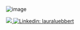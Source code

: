 &nbsp;  
&nbsp;   
&nbsp;  
&nbsp;  
&nbsp;  
&nbsp;  

![image](https://user-images.githubusercontent.com/56094636/212572103-18b099c1-7da4-4a20-871f-ff5bb5999e60.png)

<a href="https://twitter.com/neuroluebbert" ><img src="https://img.shields.io/twitter/follow/neuroluebbert.svg?style=social" /> </a>
[![Linkedin: lauraluebbert](https://img.shields.io/badge/-lauraluebbert-blue?style=round-square&logo=Linkedin&logoColor=white&link=https://www.linkedin.com/in/thaianebraga/)](https://www.linkedin.com/in/lauraluebbert/)

<!--
**lauraluebbert/lauraluebbert** is a ✨ _special_ ✨ repository because its `README.md` (this file) appears on your GitHub profile.

Here are some ideas to get you started:

- 🔭 I’m currently working on ...
- 🌱 I’m currently learning ...
- 👯 I’m looking to collaborate on ...
- 🤔 I’m looking for help with ...
- 💬 Ask me about ...
- 📫 How to reach me: ...
- 😄 Pronouns: ...
- ⚡ Fun fact: ...
-->
